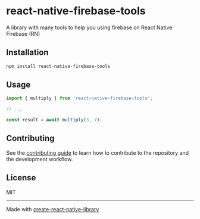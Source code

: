 # react-native-firebase-tools

A library with many tools to help you using firebase on React Native Firebase (RN)

## Installation

```sh
npm install react-native-firebase-tools
```

## Usage


```js
import { multiply } from 'react-native-firebase-tools';

// ...

const result = await multiply(3, 7);
```


## Contributing

See the [contributing guide](CONTRIBUTING.md) to learn how to contribute to the repository and the development workflow.

## License

MIT

---

Made with [create-react-native-library](https://github.com/callstack/react-native-builder-bob)
